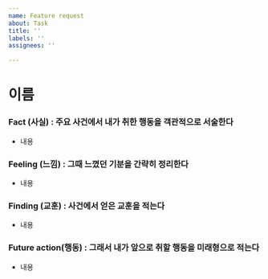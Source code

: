 ```yaml
---
name: Feature request
about: Task
title: ''
labels: ''
assignees: ''

---
```


# 이름

### Fact (사실) : 주요 사건에서 내가 취한 행동을 객관적으로 서술한다
- 내용  

### Feeling (느낌) : 그때 느꼈던 기분을 간략히 정리한다
- 내용  

### Finding (교훈) : 사건에서 얻은 교훈을 적는다  
- 내용  

### Future action(행동) : 그래서 내가 앞으로 취할 행동을 미래형으로 적는다  
- 내용
